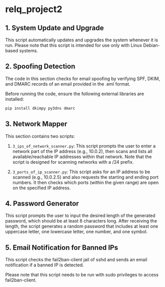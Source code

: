 # relq_project2

## 1. System Update and Upgrade
This script automatically updates and upgrades the system whenever it is run. Please note that this script is intended for use only with Linux Debian-based systems.

## 2. Spoofing Detection
The code in this section checks for email spoofing by verifying SPF, DKIM, and DMARC records of an email provided in the .eml format.

Before running the code, ensure the following external libraries are installed:

```bash
pip install dkimpy py3dns dmarc
```


## 3. Network Mapper
This section contains two scripts:

1. `3_ips_of_network_scanner.py`: This script prompts the user to enter a network part of the IP address (e.g., 10.0.2), then scans and lists all available/reachable IP addresses within that network. Note that the script is designed for scanning networks with a /24 prefix.

2. `3_ports_of_ip_scanner.py`: This script asks for an IP address to be scanned (e.g., 10.0.2.5) and also requests the starting and ending port numbers. It then checks which ports (within the given range) are open on the specified IP address.

## 4. Password Generator
This script prompts the user to input the desired length of the generated password, which should be at least 8 characters long. After receiving the length, the script generates a random password that includes at least one uppercase letter, one lowercase letter, one number, and one symbol.

## 5. Email Notification for Banned IPs
This script checks the fail2ban-client jail of sshd and sends an email notification if a banned IP is detected.

Please note that this script needs to be run with sudo privileges to access fail2ban-client.